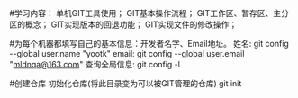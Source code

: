 #学习内容：
单机GIT工具使用；
GIT基本操作流程；
GIT工作区、暂存区、主分区的概念；
GIT实现版本的回退功能；
GIT实现文件的修改操作；

#为每个机器都填写自己的基本信息：开发者名字、Email地址。
姓名: git config --global user.name "yootk"
email: git config --global user.email "mldnqa@163.com"
查询全局信息: git config -l

#创建仓库
初始化仓库(将此目录变为可以被GIT管理的仓库)
git init

